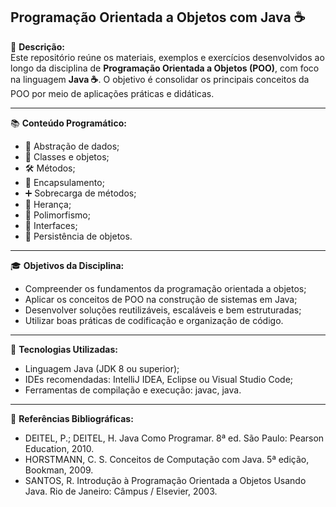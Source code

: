  **Programação Orientada a Objetos com Java** ☕
---

📘 **Descrição:**  
Este repositório reúne os materiais, exemplos e exercícios desenvolvidos ao longo da disciplina de **Programação Orientada a Objetos (POO)**, com foco na linguagem **Java ☕**. O objetivo é consolidar os principais conceitos da POO por meio de aplicações práticas e didáticas.

---

📚 **Conteúdo Programático:**  
- 🧠 Abstração de dados;  
- 🧱 Classes e objetos;  
- 🛠️ Métodos;
- 🔐 Encapsulamento;  
- ➕ Sobrecarga de métodos;  
- 🧬 Herança;  
- 🔄 Polimorfismo;  
- 🧩 Interfaces;  
- 💾 Persistência de objetos.  

---

🎓 **Objetivos da Disciplina:**  
- Compreender os fundamentos da programação orientada a objetos;  
- Aplicar os conceitos de POO na construção de sistemas em Java;  
- Desenvolver soluções reutilizáveis, escaláveis e bem estruturadas;  
- Utilizar boas práticas de codificação e organização de código.  

---

🧰 **Tecnologias Utilizadas:**  
- Linguagem Java (JDK 8 ou superior);  
- IDEs recomendadas: IntelliJ IDEA, Eclipse ou Visual Studio Code;  
- Ferramentas de compilação e execução: javac, java.  

---

📖 **Referências Bibliográficas:**  
- DEITEL, P.; DEITEL, H. Java Como Programar. 8ª ed.
São Paulo: Pearson Education, 2010.
- HORSTMANN, C. S. Conceitos de Computação com
Java. 5ª edição, Bookman, 2009.
- SANTOS, R. Introdução à Programação Orientada a
Objetos Usando Java. Rio de Janeiro: Câmpus / Elsevier, 2003. 

